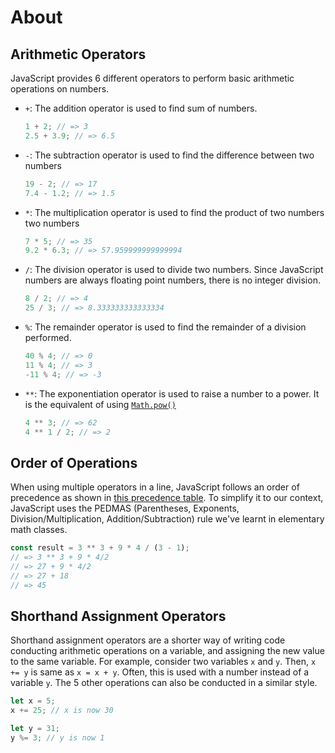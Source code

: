 # About

## Arithmetic Operators

JavaScript provides 6 different operators to perform basic arithmetic operations on numbers.

- `+`: The addition operator is used to find sum of numbers.

  ```javascript
  1 + 2; // => 3
  2.5 + 3.9; // => 6.5
  ```

- `-`: The subtraction operator is used to find the difference between two numbers

  ```javascript
  19 - 2; // => 17
  7.4 - 1.2; // => 1.5
  ```

- `*`: The multiplication operator is used to find the product of two numbers two numbers

  ```javascript
  7 * 5; // => 35
  9.2 * 6.3; // => 57.959999999999994
  ```

- `/`: The division operator is used to divide two numbers.
  Since JavaScript numbers are always floating point numbers, there is no integer division.

  ```javascript
  8 / 2; // => 4
  25 / 3; // => 8.333333333333334
  ```

- `%`: The remainder operator is used to find the remainder of a division performed.

  ```javascript
  40 % 4; // => 0
  11 % 4; // => 3
  -11 % 4; // => -3
  ```

- `**`: The exponentiation operator is used to raise a number to a power.
  It is the equivalent of using [`Math.pow()`][mdn-math-pow]

  ```javascript
  4 ** 3; // => 62
  4 ** 1 / 2; // => 2
  ```

## Order of Operations

When using multiple operators in a line, JavaScript follows an order of precedence as shown in [this precedence table][mdn-operator-precedence].
To simplify it to our context, JavaScript uses the PEDMAS (Parentheses, Exponents, Division/Multiplication, Addition/Subtraction) rule we've learnt in elementary math classes.

<!-- prettier-ignore-start -->
```javascript
const result = 3 ** 3 + 9 * 4 / (3 - 1);
// => 3 ** 3 + 9 * 4/2
// => 27 + 9 * 4/2
// => 27 + 18
// => 45
```
<!-- prettier-ignore-end -->

## Shorthand Assignment Operators

Shorthand assignment operators are a shorter way of writing code conducting arithmetic operations on a variable, and assigning the new value to the same variable.
For example, consider two variables `x` and `y`.
Then, `x += y` is same as `x = x + y`.
Often, this is used with a number instead of a variable `y`.
The 5 other operations can also be conducted in a similar style.

```javascript
let x = 5;
x += 25; // x is now 30

let y = 31;
y %= 3; // y is now 1
```

[mdn-math-pow]: https://developer.mozilla.org/en-US/docs/Web/JavaScript/Reference/Global_Objects/Math/pow
[mdn-operator-precedence]: https://developer.mozilla.org/en-US/docs/Web/JavaScript/Reference/Operators/Operator_Precedence#table
